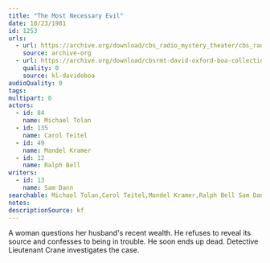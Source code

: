```yaml
---
title: "The Most Necessary Evil"
date: 10/23/1981
id: 1253
urls: 
  - url: https://archive.org/download/cbs_radio_mystery_theater/cbs_radio_mystery_theater-1251-1300.zip/cbs_radio_mystery_theater-1251-1300%2Fcbsrmt_1253_the_most_necessary_evil.mp3
    source: archive-org
  - url: https://archive.org/download/cbsrmt-david-oxford-boa-collection/CBSRMT-811023-1253-The-Most-Necessary-Evil-(32-22)-[2007]-{BoA}.mp3
    quality: 0
    source: kl-davidoboa
audioQuality: 0
tags: 
multipart: 0
actors:  
  - id: 84
    name: Michael Tolan  
  - id: 135
    name: Carol Teitel  
  - id: 49
    name: Mandel Kramer  
  - id: 12
    name: Ralph Bell
writers:  
  - id: 13
    name: Sam Dann
searchable: Michael Tolan,Carol Teitel,Mandel Kramer,Ralph Bell Sam Dann
notes: 
descriptionSource: kf
---
```

A woman questions her husband's recent wealth. He refuses to reveal its source and confesses to being in trouble. He soon ends up dead. Detective Lieutenant Crane investigates the case.